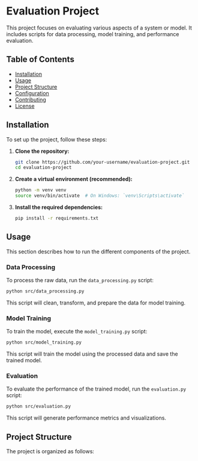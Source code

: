 # Evaluation Project

This project focuses on evaluating various aspects of a system or model. It includes scripts for data processing, model training, and performance evaluation.

## Table of Contents

- [Installation](#installation)
- [Usage](#usage)
- [Project Structure](#project-structure)
- [Configuration](#configuration)
- [Contributing](#contributing)
- [License](#license)

## Installation

To set up the project, follow these steps:

1.  **Clone the repository:**

    ```bash
    git clone https://github.com/your-username/evaluation-project.git
    cd evaluation-project
    ```

2.  **Create a virtual environment (recommended):**

    ```bash
    python -m venv venv
    source venv/bin/activate  # On Windows: `venv\Scripts\activate`
    ```

3.  **Install the required dependencies:**

    ```bash
    pip install -r requirements.txt
    ```

## Usage

This section describes how to run the different components of the project.

### Data Processing

To process the raw data, run the `data_processing.py` script:

```bash
python src/data_processing.py
```

This script will clean, transform, and prepare the data for model training.

### Model Training

To train the model, execute the `model_training.py` script:

```bash
python src/model_training.py
```

This script will train the model using the processed data and save the trained model.

### Evaluation

To evaluate the performance of the trained model, run the `evaluation.py` script:

```bash
python src/evaluation.py
```

This script will generate performance metrics and visualizations.

## Project Structure

The project is organized as follows:

```

```
